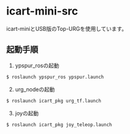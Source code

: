 # icart-mini-src
icart-miniとUSB版のTop-URGを使用しています。

## 起動手順
1. ypspur_rosの起動
```bash
$ roslaunch ypspur_ros ypspur.launch
```

2. urg_nodeの起動
```bash
$ roslaunch icart_pkg urg_tf.launch
```

3. joyの起動
```bash
$ roslaunch icart_pkg joy_teleop.launch
```
